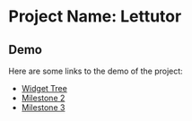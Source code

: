 # Project Name: Lettutor

## Demo

Here are some links to the demo of the project:

- [Widget Tree](https://viewer.diagrams.net/?tags=%7B%7D&highlight=0000ff&edit=_blank&layers=1&nav=1&page-id=zwO6CUl7PEo4ckCouk_B&title=Widget%20Tree.drawio#Uhttps%3A%2F%2Fdrive.google.com%2Fuc%3Fid%3D1GG2R-RfALCuXrYBtaPQBcgZvN5YKBNs0%26export%3Ddownload)
- [Milestone 2](https://youtu.be/LUeDuUuTBQ4)
- [Milestone 3](https://youtu.be/0Ui7AaiLAnI)

